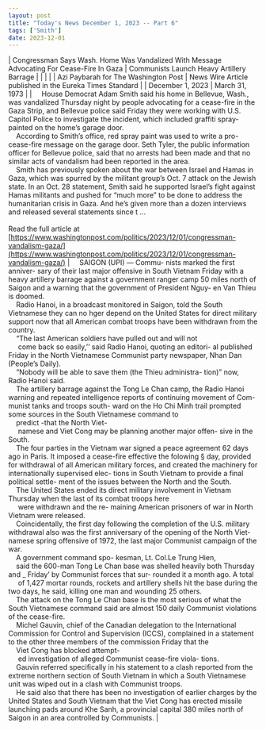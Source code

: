 ```yaml
---
layout: post
title: "Today's News December 1, 2023 -- Part 6"
tags: ['Smith']
date: 2023-12-01
---
```


| Congressman Says Wash. Home Was Vandalized With Message Advocating For Cease-Fire In Gaza | Communists Launch Heavy Artillery Barrage |
|  |  |
| Azi Paybarah for The Washington Post | News Wire Article published in the Eureka Times Standard |
| December 1, 2023 | March 31, 1973 |
| &nbsp;&nbsp;&nbsp;&nbsp;House Democrat Adam Smith said his home in Bellevue, Wash., was vandalized Thursday night by people advocating for a cease-fire in the Gaza Strip, and Bellevue police said Friday they were working with U.S. Capitol Police to investigate the incident, which included graffiti spray-painted on the home’s garage door.<br>&nbsp;&nbsp;&nbsp;&nbsp;According to Smith’s office, red spray paint was used to write a pro-cease-fire message on the garage door. Seth Tyler, the public information officer for Bellevue police, said that no arrests had been made and that no similar acts of vandalism had been reported in the area.<br>&nbsp;&nbsp;&nbsp;&nbsp;Smith has previously spoken about the war between Israel and Hamas in Gaza, which was spurred by the militant group’s Oct. 7 attack on the Jewish state. In an Oct. 28 statement, Smith said he supported Israel’s fight against Hamas militants and pushed for “much more” to be done to address the humanitarian crisis in Gaza. And he’s given more than a dozen interviews and released several statements since t ...<br><br>Read the full article at<br>[https://www.washingtonpost.com/politics/2023/12/01/congressman-vandalism-gaza/](https://www.washingtonpost.com/politics/2023/12/01/congressman-vandalism-gaza/) | &nbsp;&nbsp;&nbsp;&nbsp;SAIGON (UPI) — Commu- nists marked the first anniver- sary of their last major offensive in South Vietnam Friday with a heavy artillery barrage against a government ranger camp 50 miles north of Saigon and a warning that the government of President Nguy- en Van Thieu is doomed.<br>&nbsp;&nbsp;&nbsp;&nbsp;Radio Hanoi, in a broadcast monitored in Saigon, told the South Vietnamese they can no hger depend on the United States for direct military support now that all American combat troops have been withdrawn from the country.<br>&nbsp;&nbsp;&nbsp;&nbsp;“The last American soldiers have pulled out and will not<br>&nbsp;&nbsp;&nbsp;&nbsp; come back so easily,’’ said Radio Hanoi, quoting an editori- al published Friday in the North Vietnamese Communist party newspaper, Nhan Dan (People’s Daily).<br>&nbsp;&nbsp;&nbsp;&nbsp;“Nobody will be able to save them (the Thieu administra- tion)” now, Radio Hanoi said.<br>&nbsp;&nbsp;&nbsp;&nbsp;The artillery barrage against the Tong Le Chan camp, the Radio Hanoi warning and repeated intelligence reports of continuing movement of Com- munist tanks and troops south- ward on the Ho Chi Minh trail prompted some sources in the South Vietnamese command to<br>&nbsp;&nbsp;&nbsp;&nbsp;predict -that the North Viet-<br>&nbsp;&nbsp;&nbsp;&nbsp; namese and Viet Cong may be planning another major offen- sive in the South.<br>&nbsp;&nbsp;&nbsp;&nbsp;The four parties in the Vietnam war signed a peace agreement 62 days ago in Paris. It imposed a cease-fire effective the folowing § day, provided for withdrawal of all American military forces, and created the machinery for internationally supervised elec- tions in South Vietnam to provide a final political settle- ment of the issues between the North and the South.<br>&nbsp;&nbsp;&nbsp;&nbsp;The United States ended its direct military involvement in Vietnam Thursday when the last of its combat troops here<br>&nbsp;&nbsp;&nbsp;&nbsp; were withdrawn and the re- maining American prisoners of war in North Vietnam were released.<br>&nbsp;&nbsp;&nbsp;&nbsp;Coincidentally, the first day following the completion of the U.S. military withdrawal also was the first anniversary of the opening of the North Viet- namese spring offensive of 1972, the last major Communist campaign of the war.<br>&nbsp;&nbsp;&nbsp;&nbsp;A government command spo- kesman, Lt. Col.Le Trung Hien,<br>&nbsp;&nbsp;&nbsp;&nbsp;said the 600-man Tong Le Chan base was shelled heavily both Thursday and _ Friday’ by Communist forces that sur- rounded it a month ago. A total<br>&nbsp;&nbsp;&nbsp;&nbsp; of 1,427 mortar rounds, rockets and artillery shells hit the base during the two days, he said, killing one man and wounding 25 others.<br>&nbsp;&nbsp;&nbsp;&nbsp;The attack on the Tong Le Chan base is the most serious of what the South Vietnamese command said are almost 150 daily Communist violations of the cease-fire.<br>&nbsp;&nbsp;&nbsp;&nbsp;Michel Gauvin, chief of the Canadian delegation to the International Commission for Control and Supervision (ICCS), complained in a statement to the other three members of the commission Friday that the<br>&nbsp;&nbsp;&nbsp;&nbsp;Viet Cong has blocked attempt-<br>&nbsp;&nbsp;&nbsp;&nbsp; ed investigation of alleged Communist cease-fire  viola- tions.<br>&nbsp;&nbsp;&nbsp;&nbsp;Gauvin referred specifically in his statement to a clash reported from the extreme northern section of South Vietnam in which a South Vietnamese unit was wiped out in a clash with Communist troops.<br>&nbsp;&nbsp;&nbsp;&nbsp;He said also that there has been no investigation of earlier charges by the United States and South Vietnam that the Viet Cong has erected missile launching pads around Khe Sanh, a provincial capital 380 miles north of Saigon in an area controlled by Communists.  |